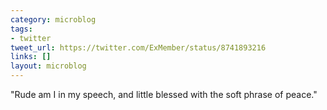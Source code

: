 ```yaml
---
category: microblog
tags:
- twitter
tweet_url: https://twitter.com/ExMember/status/8741893216
links: []
layout: microblog
---
```

"Rude am I in my speech, and little blessed with the soft phrase of peace."
